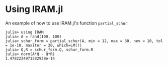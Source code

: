 # Using IRAM.jl

An example of how to use IRAM.jl's function `partial_schur`:
```
julia> using IRAM
julia> A = rand(100, 100)
julia> schur_form = partial_schur(A, min = 12, max = 30, nev = 10, tol = 1e-10, maxiter = 20, which=LM())
julia> Q,R = schur_form.Q, schur_form.R
julia> norm(A*Q - Q*R)
1.4782234971282938e-14
```